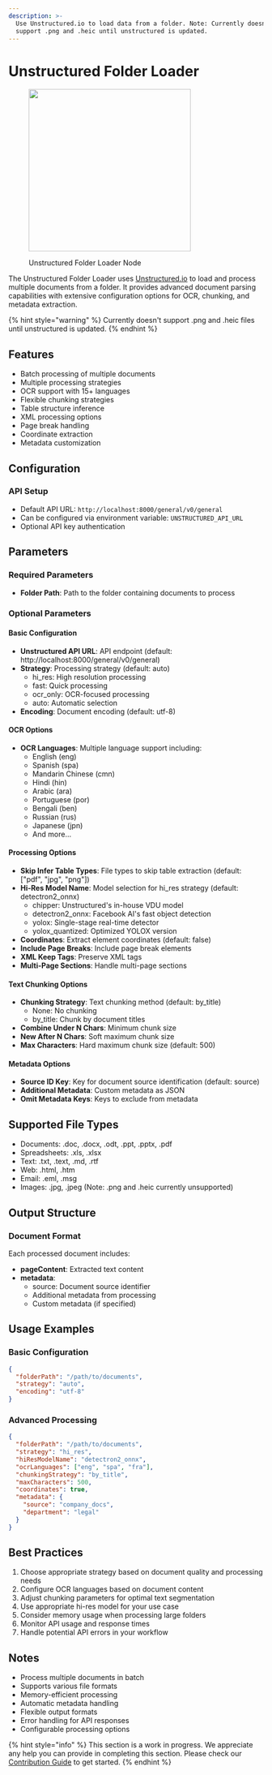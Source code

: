 ```yaml
---
description: >-
  Use Unstructured.io to load data from a folder. Note: Currently doesn't
  support .png and .heic until unstructured is updated.
---
```


# Unstructured Folder Loader

<figure><img src="../../../.gitbook/assets/image (101).png" alt="" width="320"><figcaption><p>Unstructured Folder Loader Node</p></figcaption></figure>

The Unstructured Folder Loader uses [Unstructured.io](https://unstructured.io) to load and process multiple documents from a folder. It provides advanced document parsing capabilities with extensive configuration options for OCR, chunking, and metadata extraction.

{% hint style="warning" %}
Currently doesn't support .png and .heic files until unstructured is updated.
{% endhint %}

## Features
- Batch processing of multiple documents
- Multiple processing strategies
- OCR support with 15+ languages
- Flexible chunking strategies
- Table structure inference
- XML processing options
- Page break handling
- Coordinate extraction
- Metadata customization

## Configuration

### API Setup
- Default API URL: `http://localhost:8000/general/v0/general`
- Can be configured via environment variable: `UNSTRUCTURED_API_URL`
- Optional API key authentication

## Parameters

### Required Parameters
- **Folder Path**: Path to the folder containing documents to process

### Optional Parameters

#### Basic Configuration
- **Unstructured API URL**: API endpoint (default: http://localhost:8000/general/v0/general)
- **Strategy**: Processing strategy (default: auto)
  - hi_res: High resolution processing
  - fast: Quick processing
  - ocr_only: OCR-focused processing
  - auto: Automatic selection
- **Encoding**: Document encoding (default: utf-8)

#### OCR Options
- **OCR Languages**: Multiple language support including:
  - English (eng)
  - Spanish (spa)
  - Mandarin Chinese (cmn)
  - Hindi (hin)
  - Arabic (ara)
  - Portuguese (por)
  - Bengali (ben)
  - Russian (rus)
  - Japanese (jpn)
  - And more...

#### Processing Options
- **Skip Infer Table Types**: File types to skip table extraction (default: ["pdf", "jpg", "png"])
- **Hi-Res Model Name**: Model selection for hi_res strategy (default: detectron2_onnx)
  - chipper: Unstructured's in-house VDU model
  - detectron2_onnx: Facebook AI's fast object detection
  - yolox: Single-stage real-time detector
  - yolox_quantized: Optimized YOLOX version
- **Coordinates**: Extract element coordinates (default: false)
- **Include Page Breaks**: Include page break elements
- **XML Keep Tags**: Preserve XML tags
- **Multi-Page Sections**: Handle multi-page sections

#### Text Chunking Options
- **Chunking Strategy**: Text chunking method (default: by_title)
  - None: No chunking
  - by_title: Chunk by document titles
- **Combine Under N Chars**: Minimum chunk size
- **New After N Chars**: Soft maximum chunk size
- **Max Characters**: Hard maximum chunk size (default: 500)

#### Metadata Options
- **Source ID Key**: Key for document source identification (default: source)
- **Additional Metadata**: Custom metadata as JSON
- **Omit Metadata Keys**: Keys to exclude from metadata

## Supported File Types
- Documents: .doc, .docx, .odt, .ppt, .pptx, .pdf
- Spreadsheets: .xls, .xlsx
- Text: .txt, .text, .md, .rtf
- Web: .html, .htm
- Email: .eml, .msg
- Images: .jpg, .jpeg (Note: .png and .heic currently unsupported)

## Output Structure

### Document Format
Each processed document includes:
- **pageContent**: Extracted text content
- **metadata**: 
  - source: Document source identifier
  - Additional metadata from processing
  - Custom metadata (if specified)

## Usage Examples

### Basic Configuration
```json
{
  "folderPath": "/path/to/documents",
  "strategy": "auto",
  "encoding": "utf-8"
}
```

### Advanced Processing
```json
{
  "folderPath": "/path/to/documents",
  "strategy": "hi_res",
  "hiResModelName": "detectron2_onnx",
  "ocrLanguages": ["eng", "spa", "fra"],
  "chunkingStrategy": "by_title",
  "maxCharacters": 500,
  "coordinates": true,
  "metadata": {
    "source": "company_docs",
    "department": "legal"
  }
}
```

## Best Practices
1. Choose appropriate strategy based on document quality and processing needs
2. Configure OCR languages based on document content
3. Adjust chunking parameters for optimal text segmentation
4. Use appropriate hi-res model for your use case
5. Consider memory usage when processing large folders
6. Monitor API usage and response times
7. Handle potential API errors in your workflow

## Notes
- Process multiple documents in batch
- Supports various file formats
- Memory-efficient processing
- Automatic metadata handling
- Flexible output formats
- Error handling for API responses
- Configurable processing options

{% hint style="info" %}
This section is a work in progress. We appreciate any help you can provide in completing this section. Please check our [Contribution Guide](../../../contributing/) to get started.
{% endhint %}
